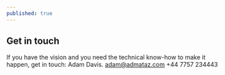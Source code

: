 ```yaml
---
published: true
---
```


## Get in touch
If you have the vision and you need the technical know-how to make it happen, get in touch:  Adam Davis. adam@admataz.com +44 7757 234443


